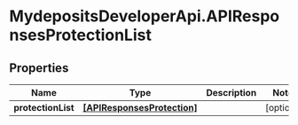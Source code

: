 # MydepositsDeveloperApi.APIResponsesProtectionList

## Properties

Name | Type | Description | Notes
------------ | ------------- | ------------- | -------------
**protectionList** | [**[APIResponsesProtection]**](APIResponsesProtection.md) |  | [optional] 


